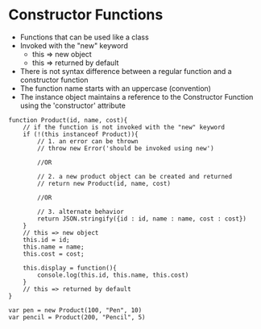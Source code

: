 # Constructor Functions
- Functions that can be used like a class
- Invoked with the "new" keyword
    - this => new object
    - this => returned by default
- There is not syntax difference between a regular function and a constructor function
- The function name starts with an uppercase (convention)
- The instance object maintains a reference to the Constructor Function using the 'constructor' attribute

```
function Product(id, name, cost){
    // if the function is not invoked with the "new" keyword
    if (!(this instanceof Product)){
        // 1. an error can be thrown
        // throw new Error('should be invoked using new')

        //OR

        // 2. a new product object can be created and returned
        // return new Product(id, name, cost)

        //OR

        // 3. alternate behavior
        return JSON.stringify({id : id, name : name, cost : cost})
    }
    // this => new object
    this.id = id;
    this.name = name;
    this.cost = cost;

    this.display = function(){
        console.log(this.id, this.name, this.cost)
    }
    // this => returned by default
}

var pen = new Product(100, "Pen", 10)
var pencil = Product(200, "Pencil", 5)
```
